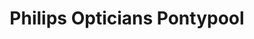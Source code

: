 ---
title: "Philips Opticians Pontypool"
url: /pontypool/philips-opticians-pontypool/
shop: optician
---